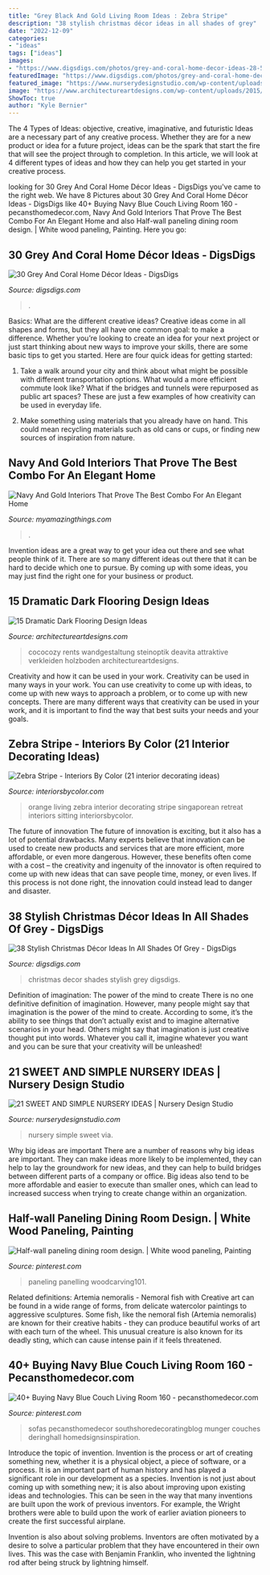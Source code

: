 ```yaml
---
title: "Grey Black And Gold Living Room Ideas : Zebra Stripe"
description: "38 stylish christmas décor ideas in all shades of grey"
date: "2022-12-09"
categories:
- "ideas"
tags: ["ideas"]
images:
- "https://www.digsdigs.com/photos/grey-and-coral-home-decor-ideas-28-554x681.jpg"
featuredImage: "https://www.digsdigs.com/photos/grey-and-coral-home-decor-ideas-28-554x681.jpg"
featured_image: "https://www.nurserydesignstudio.com/wp-content/uploads/2020/10/simple-nursery-ideas-17.png"
image: "https://www.architectureartdesigns.com/wp-content/uploads/2015/03/26.jpg"
ShowToc: true
author: "Kyle Bernier"
---
```



The 4 Types of Ideas: objective, creative, imaginative, and futuristic
Ideas are a necessary part of any creative process. Whether they are for a new product or idea for a future project, ideas can be the spark that start the fire that will see the project through to completion. In this article, we will look at 4 different types of ideas and how they can help you get started in your creative process.

	

		
looking for 30 Grey And Coral Home Décor Ideas - DigsDigs you've came to the right web. We have 8 Pictures about 30 Grey And Coral Home Décor Ideas - DigsDigs like 40+ Buying Navy Blue Couch Living Room 160 - pecansthomedecor.com, Navy And Gold Interiors That Prove The Best Combo For An Elegant Home and also Half-wall paneling dining room design. | White wood paneling, Painting. Here you go:
		
    
## 30 Grey And Coral Home Décor Ideas - DigsDigs

<img loading=lazy src="https://www.digsdigs.com/photos/grey-and-coral-home-decor-ideas-28-554x681.jpg" onerror="this.onerror=null;this.src='https://tse1.mm.bing.net/th?id=OIP.K5KcgHF5U9md7EQE4Dk2XgHaJG&amp;pid=15.1';" alt="30 Grey And Coral Home Décor Ideas - DigsDigs">

_Source: digsdigs.com_

>. 

	

Basics: What are the different creative ideas?
Creative ideas come in all shapes and forms, but they all have one common goal: to make a difference. Whether you’re looking to create an idea for your next project or just start thinking about new ways to improve your skills, there are some basic tips to get you started. Here are four quick ideas for getting started:
1. Take a walk around your city and think about what might be possible with different transportation options. What would a more efficient commute look like? What if the bridges and tunnels were repurposed as public art spaces? These are just a few examples of how creativity can be used in everyday life.

2. Make something using materials that you already have on hand. This could mean recycling materials such as old cans or cups, or finding new sources of inspiration from nature.

    
## Navy And Gold Interiors That Prove The Best Combo For An Elegant Home

<img loading=lazy src="https://myamazingthings.com/wp-content/uploads/2017/10/navy-gold-interior-4-.jpg" onerror="this.onerror=null;this.src='https://tse1.mm.bing.net/th?id=OIP.rJGuB-pVyBLXTbwCS1XeggHaLG&amp;pid=15.1';" alt="Navy And Gold Interiors That Prove The Best Combo For An Elegant Home">

_Source: myamazingthings.com_

>. 

	

Invention ideas are a great way to get your idea out there and see what people think of it. There are so many different ideas out there that it can be hard to decide which one to pursue. By coming up with some ideas, you may just find the right one for your business or product.

    
## 15 Dramatic Dark Flooring Design Ideas

<img loading=lazy src="https://www.architectureartdesigns.com/wp-content/uploads/2015/03/26.jpg" onerror="this.onerror=null;this.src='https://tse4.mm.bing.net/th?id=OIP.GDXKbpNvBrJywOJYTqmVaQHaFj&amp;pid=15.1';" alt="15 Dramatic Dark Flooring Design Ideas">

_Source: architectureartdesigns.com_

>cococozy rents wandgestaltung steinoptik deavita attraktive verkleiden holzboden architectureartdesigns. 

	

Creativity and how it can be used in your work.
Creativity can be used in many ways in your work. You can use creativity to come up with ideas, to come up with new ways to approach a problem, or to come up with new concepts. There are many different ways that creativity can be used in your work, and it is important to find the way that best suits your needs and your goals.

    
## Zebra Stripe - Interiors By Color (21 Interior Decorating Ideas)

<img loading=lazy src="https://www.interiorsbycolor.com/wp-content/uploads/2014/10/black-orange-zaebra-sitting-room.jpg" onerror="this.onerror=null;this.src='https://tse4.mm.bing.net/th?id=OIP.6pHysemNSEjeCxKbgVXFJgHaFK&amp;pid=15.1';" alt="Zebra Stripe - Interiors By Color (21 interior decorating ideas)">

_Source: interiorsbycolor.com_

>orange living zebra interior decorating stripe singaporean retreat interiors sitting interiorsbycolor. 

	

The future of innovation
The future of innovation is exciting, but it also has a lot of potential drawbacks. Many experts believe that innovation can be used to create new products and services that are more efficient, more affordable, or even more dangerous. However, these benefits often come with a cost – the creativity and ingenuity of the innovator is often required to come up with new ideas that can save people time, money, or even lives. If this process is not done right, the innovation could instead lead to danger and disaster.

    
## 38 Stylish Christmas Décor Ideas In All Shades Of Grey - DigsDigs

<img loading=lazy src="https://www.digsdigs.com/photos/stylish-christmas-decor-ideas-in-all-shades-of-grey-31-554x833.jpg" onerror="this.onerror=null;this.src='https://tse4.mm.bing.net/th?id=OIP.pYk-Q_p3WhLF-w33R2UvUgHaLI&amp;pid=15.1';" alt="38 Stylish Christmas Décor Ideas In All Shades Of Grey - DigsDigs">

_Source: digsdigs.com_

>christmas decor shades stylish grey digsdigs. 

	

Definition of imagination: The power of the mind to create
There is no one definitive definition of imagination. However, many people might say that imagination is the power of the mind to create. According to some, it’s the ability to see things that don’t actually exist and to imagine alternative scenarios in your head. Others might say that imagination is just creative thought put into words. Whatever you call it, imagine whatever you want and you can be sure that your creativity will be unleashed!

    
## 21 SWEET AND SIMPLE NURSERY IDEAS | Nursery Design Studio

<img loading=lazy src="https://www.nurserydesignstudio.com/wp-content/uploads/2020/10/simple-nursery-ideas-17.png" onerror="this.onerror=null;this.src='https://tse2.mm.bing.net/th?id=OIP.eIW4WuJL38D_C1vnHgYWwQHaLH&amp;pid=15.1';" alt="21 SWEET AND SIMPLE NURSERY IDEAS | Nursery Design Studio">

_Source: nurserydesignstudio.com_

>nursery simple sweet via. 

	

Why big ideas are important
There are a number of reasons why big ideas are important. They can make ideas more likely to be implemented, they can help to lay the groundwork for new ideas, and they can help to build bridges between different parts of a company or office. Big ideas also tend to be more affordable and easier to execute than smaller ones, which can lead to increased success when trying to create change within an organization.

    
## Half-wall Paneling Dining Room Design. | White Wood Paneling, Painting

<img loading=lazy src="https://i.pinimg.com/736x/81/10/32/81103238ddc41f2a63090ab375fb138f.jpg" onerror="this.onerror=null;this.src='https://tse1.mm.bing.net/th?id=OIP.LL79blh5iv0UN4hpE6-oowHaJ3&amp;pid=15.1';" alt="Half-wall paneling dining room design. | White wood paneling, Painting">

_Source: pinterest.com_

>paneling panelling woodcarving101. 

	

Related definitions: Artemia nemoralis - Nemoral fish with
Creative art can be found in a wide range of forms, from delicate watercolor paintings to aggressive sculptures. Some fish, like the nemoral fish (Artemia nemoralis) are known for their creative habits - they can produce beautiful works of art with each turn of the wheel. This unusual creature is also known for its deadly sting, which can cause intense pain if it feels threatened.

    
## 40+ Buying Navy Blue Couch Living Room 160 - Pecansthomedecor.com

<img loading=lazy src="https://i.pinimg.com/736x/75/5c/8c/755c8cc8cc56c682ff19bf8a3df06050.jpg" onerror="this.onerror=null;this.src='https://tse4.mm.bing.net/th?id=OIP.67xxdv2nZBGKh0eILTpnwgHaK_&amp;pid=15.1';" alt="40+ Buying Navy Blue Couch Living Room 160 - pecansthomedecor.com">

_Source: pinterest.com_

>sofas pecansthomedecor southshoredecoratingblog munger couches deringhall homedsignsinspiration. 

	

Introduce the topic of invention.
Invention is the process or art of creating something new, whether it is a physical object, a piece of software, or a process. It is an important part of human history and has played a significant role in our development as a species.
Invention is not just about coming up with something new; it is also about improving upon existing ideas and technologies. This can be seen in the way that many inventions are built upon the work of previous inventors. For example, the Wright brothers were able to build upon the work of earlier aviation pioneers to create the first successful airplane.

Invention is also about solving problems. Inventors are often motivated by a desire to solve a particular problem that they have encountered in their own lives. This was the case with Benjamin Franklin, who invented the lightning rod after being struck by lightning himself.

